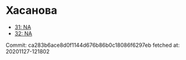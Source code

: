 # Хасанова
- [31: NA](31.md)
- [32: NA](32.md)

Commit: ca283b6ace8d0f1144d676b86b0c18086f6297eb
 fetched at: 20201127-121802
